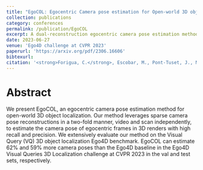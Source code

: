 ```yaml
---
title: "EgoCOL: Egocentric Camera pose estimation for Open-world 3D object Localization@ Ego4D challenge 2023"
collection: publications
category: conferences
permalink: /publication/EgoCOL
excerpt: A dual-reconstruction egocentric camera pose estimation method that boosts recall and precision for open-world 3D object localization in the Ego4D VQ3D challenge.
date: 2023-06-27
venue: 'Ego4D challenge at CVPR 2023'
paperurl: 'https://arxiv.org/pdf/2306.16606'
bibtexurl: 
citation: '<strong>Forigua, C.</strong>, Escobar, M., Pont-Tuset, J., Maninis, K. K., & Arbeláez, P. (2023). EgoCOL: Egocentric Camera pose estimation for Open-world 3D object Localization@ Ego4D challenge 2023. arXiv preprint arXiv:2306.16606.'
---
```

Abstract
====
We present EgoCOL, an egocentric camera pose estimation method for open-world 3D object localization. Our method leverages sparse camera pose reconstructions in a two-fold manner, video and scan independently, to estimate the camera pose of egocentric frames in 3D renders with high recall and precision. We extensively evaluate our method on the Visual Query (VQ) 3D object localization Ego4D benchmark. EgoCOL can estimate 62% and 59% more camera poses than the Ego4D baseline in the Ego4D Visual Queries 3D Localization challenge at CVPR 2023 in the val and test sets, respectively.